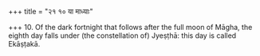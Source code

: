 +++
title = "२१ १० या माध्याः"

+++
10. Of the dark fortnight that follows after the full moon of Māgha, the eighth day falls under (the constellation of) Jyeṣṭhā: this day is called Ekāṣṭakā.
